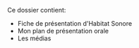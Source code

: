 Ce dossier contient:
* Fiche de présentation d'Habitat Sonore
* Mon plan de présentation orale
* Les médias
